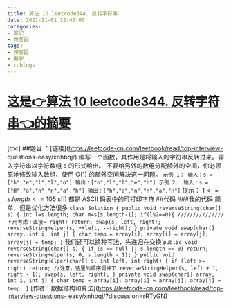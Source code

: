 ```yaml
---
title: 算法 10 leetcode344. 反转字符串
date: 2021-11-01 12:46:00
categories:
- 笔记
- 博客园
tags:
- 博客园
- 搬家
- cnblogs
---
```

# [这是👉算法 10 leetcode344. 反转字符串👈的摘要](../../../../2021/11/01/cnblog_15496075/)
<!--more-->
[toc] ##题目 ：[链接](https://leetcode-cn.com/leetbook/read/top-interview-
questions-easy/xnhbqj/) 编写一个函数，其作用是将输入的字符串反转过来。输入字符串以字符数组 s 的形式给出。
不要给另外的数组分配额外的空间，你必须原地修改输入数组、使用 O(1) 的额外空间解决这一问题。 ``` 示例 1： 输入：s =
["h","e","l","l","o"] 输出：["o","l","l","e","h"] 示例 2： 输入：s =
["H","a","n","n","a","h"] 输出：["h","a","n","n","a","H"] ``` 提示： $1 <= s.length
<= 105$ s[i] 都是 ASCII 码表中的可打印字符 ##代码 ###我的代码 简单，但是优化方法很多 ``` class Solution {
public void reverseString(char[] s) { int l=s.length; char m=s[s.length-1];
if(l%2==0){ ///////////////不用考虑！直接= right) return; swap(s, left, right);
reverseStringHelper(s, ++left, --right); } private void swap(char[] array, int
i, int j) { char temp = array[i]; array[i] = array[j]; array[j] = temp; } ```
我们还可以换种写法，先递归在交换 ``` public void reverseString(char[] s) { if (s == null ||
s.length == 0) return; reverseStringHelper(s, 0, s.length - 1); } public void
reverseStringHelper(char[] s, int left, int right) { if (left >= right)
return; //注意，这里的顺序调换了 reverseStringHelper(s, left + 1, right - 1); swap(s,
left, right); } private void swap(char[] array, int i, int j) { char temp =
array[i]; array[i] = array[j]; array[j] = temp; } ```
[作者：数据结构和算法](https://leetcode-cn.com/leetbook/read/top-interview-questions-
easy/xnhbqj/?discussion=rRTyGN)


